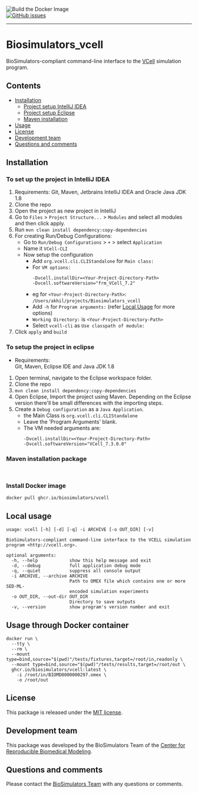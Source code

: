 ![Build the Docker Image](https://github.com/biosimulators/Biosimulators_vcell/workflows/Build%20the%20Docker%20Image/badge.svg)  
[![GitHub issues](https://img.shields.io/github/issues/biosimulators/Biosimulators_vcell?logo=GitHub)](https://github.com/biosimulators/Biosimulators_vcell/issues)

---
# Biosimulators_vcell
BioSimulators-compliant command-line interface to the [VCell](http://vcell.org/) simulation program.

## Contents
* [Installation](#installation)
    * [Project setup IntelliJ IDEA](#to-setup-the-project-in-intellij-idea)
    * [Project setup Eclipse](#to-setup-the-project-in-eclipse)
    * [Maven installation](#maven-installation-package)
* [Usage](#local-usage)
* [License](#license)
* [Development team](#development-team)
* [Questions and comments](#questions-and-comments)

## Installation

### To set up the project in IntelliJ IDEA

1. Requirements: Git, Maven, Jetbrains IntelliJ IDEA and Oracle Java JDK 1.8
2. Clone the repo
3. Open the project as new project in IntelliJ
4. Go to `Files` > `Project Structure...` > `Modules` and select all modules and then click apply.
5. Run `mvn clean install dependency:copy-dependencies`
6. For creating Run/Debug Configurations:
	* Go to `Run/Debug Configurations` > `+` > select `Application`
	* Name it `VCell-CLI`
	* Now setup the configuration
		* Add `org.vcell.cli.CLIStandalone` for `Main class:`
		* For `VM options:` 
			```
			-Dvcell.installDir=<Your-Project-Directory-Path>
			-Dvcell.softwareVersion="frm_VCell_7.2"
			```
		* eg for `<Your-Project-Directory-Path>`: `/Users/akhil/projects/Biosimulators_vcell`
		* Add `-h` for `Program arguments:` (refer [Local Usage](#local-usage) for more options)
		* `Working Directory:` is `<Your-Project-Directory-Path>`
		* Select `vcell-cli` as `Use classpath of module:`
8. Click `apply` and `build`

### To setup the project in eclipse
  * Requirements:  
        Git, Maven, Eclipse IDE and Java JDK 1.8
  1. Open terminal, navigate to the Eclipse workspace folder.
  2. Clone the repo
  3. ``` mvn clean install dependency:copy-dependencies ```
  4. Open Eclipse, Import the project using Maven. Depending on the Eclipse version there'll be small differences with the importing steps.
  5. Create a `Debug configuration` as a `Java Application`.
     * the Main Class is `org.vcell.cli.CLIStandalone`
     * Leave the 'Program Arguments' blank.
     * The VM needed arguments are:
         ```
        -Dvcell.installDir=<Your-Project-Directory-Path>
        -Dvcell.softwareVersion="VCell_7.3.0.0"
        ```
           
           
### Maven installation package

` `



### Install Docker image
```
docker pull ghcr.io/biosimulators/vcell
```

## Local usage
```
usage: vcell [-h] [-d] [-q] -i ARCHIVE [-o OUT_DIR] [-v]

BioSimulators-compliant command-line interface to the VCELL simulation program <http://vcell.org>.

optional arguments:
  -h, --help            show this help message and exit
  -d, --debug           full application debug mode
  -q, --quiet           suppress all console output
  -i ARCHIVE, --archive ARCHIVE
                        Path to OMEX file which contains one or more SED-ML-
                        encoded simulation experiments
  -o OUT_DIR, --out-dir OUT_DIR
                        Directory to save outputs
  -v, --version         show program's version number and exit
```

## Usage through Docker container
```
docker run \
  --tty \
  --rm \
  --mount type=bind,source="$(pwd)"/tests/fixtures,target=/root/in,readonly \
  --mount type=bind,source="$(pwd)"/tests/results,target=/root/out \
  ghcr.io/biosimulators/vcell:latest \
    -i /root/in/BIOMD0000000297.omex \
    -o /root/out
```

## License
This package is released under the [MIT license](LICENSE).

## Development team
This package was developed by the BioSimulators Team of the [Center for Reproducible Biomedical Modeling](https://reproduciblebiomodels.org).

## Questions and comments
Please contact the [BioSimulators Team](mailto:info@biosimulators.org) with any questions or comments.
